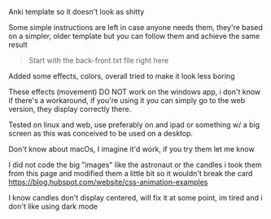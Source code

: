 Anki template so it doesn't look as shitty

Some simple instructions are left in case anyone needs them, they're based on a simpler, older template but you can follow them and achieve the same result
>Start with the back-front.txt file right here


Added some effects, colors, overall tried to make it look less boring

These effects (movement) DO NOT work on the windows app, i don't know if there's a workaround,
  if you're using it you can simply go to the web version, they display correctly there.

  
Tested on linux and web, use preferably on and ipad or something w/ a big screen
      as this was conceived to be used on a desktop.

Don't know about macOs, I imagine it'd work, if you try them let me know

I did not code the big "images" like the astronaut or the candles
  i took them from this page and modified them a little bit so it wouldn't break the card
https://blog.hubspot.com/website/css-animation-examples


I know candles don't display centered, will fix it at some point, im tired and i don't like using dark mode
